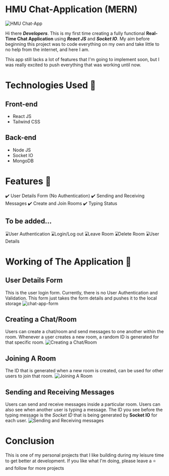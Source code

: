 ﻿# HMU Chat-Application (MERN)

![HMU Chat-App ](https://imgur.com/a/ZG7pEsX)

Hi there ***Developers***. This is my first time creating a fully functional **Real-Time Chat Application** using ***React JS*** and ***Socket IO***. My aim before beginning this project was to code everything on my own and take little to no help from the internet, and here I am.

This app still lacks a lot of features that I'm going to implement soon, but I was really excited to push everything that was working until now.

# Technologies Used 🚀

## Front-end
 - React JS 
 - Tailwind CSS

## Back-end
 - Node JS
 - Socket IO
 - MongoDB

# Features 🚀

✔️ User Details Form (No Authentication)
✔️ Sending and Receiving Messages
✔️ Create and Join Rooms
✔️ Typing Status

## To be added...
⌛User Authentication
⌛Login/Log out
⌛Leave Room
⌛Delete Room
⌛User Details

# Working of The Application 🚀

## User Details Form
This is the user login form. Currently, there is no User Authentication  and Validation. This form just takes the form details and pushes it to the local storage
![chat-app-form](https://i.imgur.com/Vjfsxkf.png)

## Creating a Chat/Room
Users can create a chat/room and send messages to one another within the room. Whenever a user creates a new room, a random ID is generated for that specific room.
![Creating a Chat/Room](https://i.imgur.com/zXmnGIx.png)

## Joining A Room
The ID that is generated when a new room is created, can be used for other users to join that room.
![Joining A Room](https://i.imgur.com/z1yIWbP.png)

## Sending and Receiving Messages

Users can send and receive messages inside a particular room. Users can also see when another user is typing a message. The ID you see before the typing message is the *Socket ID* that is being generated by **Socket IO** for each user.
![Sending and Receiving messages ](https://i.imgur.com/BaEfVS0.png)


# Conclusion
This is one of my personal projects that I like building during my leisure time to get better at development. If you like what I'm doing, please leave a ⭐ and follow for more projects 
